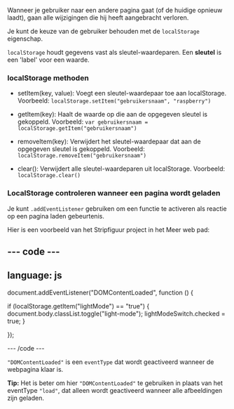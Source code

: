 Wanneer je gebruiker naar een andere pagina gaat (of de huidige opnieuw laadt), gaan alle wijzigingen die hij heeft aangebracht verloren.

Je kunt de keuze van de gebruiker behouden met de `localStorage` eigenschap.

`localStorage` houdt gegevens vast als sleutel-waardeparen. Een **sleutel** is een 'label' voor een waarde.

### localStorage methoden

- setItem(key, value):
  Voegt een sleutel-waardepaar toe aan localStorage.
  Voorbeeld: `localStorage.setItem("gebruikersnaam", "raspberry")`

- getItem(key):
  Haalt de waarde op die aan de opgegeven sleutel is gekoppeld.
  Voorbeeld: `var gebruikersnaam = localStorage.getItem("gebruikersnaam")`

- removeItem(key):
  Verwijdert het sleutel-waardepaar dat aan de opgegeven sleutel is gekoppeld.
  Voorbeeld: `localStorage.removeItem("gebruikersnaam")`

- clear():
  Verwijdert alle sleutel-waardeparen uit localStorage.
  Voorbeeld: `localStorage.clear()`

### LocalStorage controleren wanneer een pagina wordt geladen

Je kunt `.addEventListener` gebruiken om een functie te activeren als reactie op een pagina laden gebeurtenis.

Hier is een voorbeeld van het Stripfiguur project in het Meer web pad:

--- code ---
---
language: js
---

document.addEventListener("DOMContentLoaded", function () {    
  
  if (localStorage.getItem("lightMode") == "true") {
    document.body.classList.toggle("light-mode");
    lightModeSwitch.checked = true;
  }

});
      
--- /code ---

`"DOMContentLoaded"` is een `eventType` dat wordt geactiveerd wanneer de webpagina klaar is.

**Tip:** Het is beter om hier `"DOMContentLoaded"` te gebruiken in plaats van het eventType `"load"`, dat alleen wordt geactiveerd wanneer alle afbeeldingen zijn geladen.
